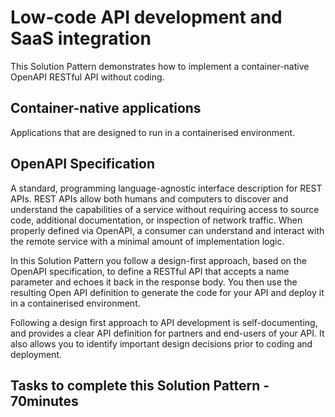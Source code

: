# Low-code API development and SaaS integration

This Solution Pattern demonstrates how to implement a container-native OpenAPI RESTful API without coding.

## Container-native applications

Applications that are designed to run in a containerised environment.

## OpenAPI Specification

A standard, programming language-agnostic interface description for REST APIs. REST APIs allow both humans and computers to discover and understand the capabilities of a service without requiring access to source code, additional documentation, or inspection of network traffic. When properly defined via OpenAPI, a consumer can understand and interact with the remote service with a minimal amount of implementation logic.

In this Solution Pattern you follow a design-first approach, based on the OpenAPI specification, to define a RESTful API that accepts a name parameter and echoes it back in the response body. You then use the resulting Open API definition to generate the code for your API and deploy it in a containerised environment.

Following a design first approach to API development is self-documenting, and provides a clear API definition for partners and end-users of your API. It also allows you to identify important design decisions prior to coding and deployment.

## Tasks to complete this Solution Pattern - 70minutes
